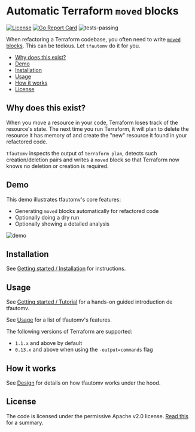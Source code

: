 # Automatic Terraform `moved` blocks <!-- omit in toc -->

[![License](https://img.shields.io/badge/License-Apache_2.0-blue.svg)](https://opensource.org/licenses/Apache-2.0)
[![Go Report Card](https://goreportcard.com/badge/github.com/padok-team/tfautomv)](https://goreportcard.com/report/github.com/padok-team/tfautomv)
![tests-passing](https://github.com/padok-team/tfautomv/actions/workflows/ci.yml/badge.svg)

When refactoring a Terraform codebase, you often need to write [`moved` blocks](https://www.terraform.io/language/modules/develop/refactoring#moved-block-syntax). This can be tedious. Let
`tfautomv` do it for you.

- [Why does this exist?](#why-does-this-exist)
- [Demo](#demo)
- [Installation](#installation)
- [Usage](#usage)
- [How it works](#how-it-works)
- [License](#license)

## Why does this exist?

When you move a resource in your code, Terraform loses track of the resource's
state. The next time you run Terraform, it will plan to delete the resource it
has memory of and create the "new" resource it found in your refactored code.

`tfautomv` inspects the output of `terraform plan`, detects such
creation/deletion pairs and writes a `moved` block so that Terraform now knows
no deletion or creation is required.

## Demo

This demo illustrates tfautomv's core features:

- Generating `moved` blocks automatically for refactored code
- Optionally doing a dry run
- Optionally showing a detailed analysis

![demo](./docs/content/getting-started/demo.gif)

## Installation

See [Getting started / Installation](https://padok-team.github.io/tfautomv/getting-started/installation/)
for instructions.

## Usage

See [Getting started / Tutorial](https://padok-team.github.io/tfautomv/getting-started/tutorial/)
for a hands-on guided introduction de tfautomv.

See [Usage](https://padok-team.github.io/tfautomv/usage/) for a list of
tfautomv's features.

The following versions of Terraform are supported:

- `1.1.x` and above by default
- `0.13.x` and above when using the `-output=commands` flag

## How it works

See [Design](https://padok-team.github.io/tfautomv/design/) for details on how tfautomv works under the hood.

## License

The code is licensed under the permissive Apache v2.0 license. [Read this](<https://tldrlegal.com/license/apache-license-2.0-(apache-2.0)>) for a summary.
